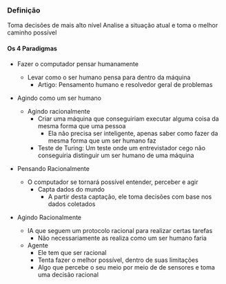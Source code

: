 
### Definição
Toma decisões de mais alto nível
Analise a situação atual e toma o melhor caminho possível

#### Os 4 Paradigmas
- Fazer o computador pensar humanamente
	- Levar como o ser humano pensa para dentro da máquina
		- Artigo: Pensamento humano e resolvedor geral de problemas

- Agindo como um ser humano
	- Agindo racionalmente
		- Criar uma máquina que conseguiriam executar alguma coisa da mesma forma que uma pessoa
			- Ela não precisa ser inteligente, apenas saber como fazer da mesma forma que um ser humano faz
		- Teste de Turing: Um teste onde um entrevistador cego não conseguiria distinguir um ser humano de uma máquina

- Pensando Racionalmente
	- O computador se tornará possível entender, perceber e agir
		- Capta dados do mundo
			- A partir desta captação, ele toma decisões com base nos dados coletados

- Agindo Racionalmente
	- IA que seguem um protocolo racional para realizar certas tarefas
		- Não necessariamente as realiza como um ser humano faria
	- Agente
		- Ele tem que ser racional
		- Tenta fazer o melhor possível, dentro de suas limitações
		- Algo que percebe o seu meio por meio de de sensores e toma uma decisão racional

